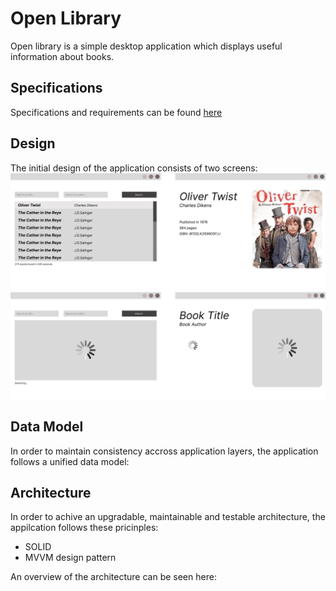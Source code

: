 # Open Library
Open library is a simple desktop application which displays useful information about books.

## Specifications
Specifications and requirements can be found [here](/res/OpenLibrary_specifications.pdf)

## Design
The initial design of the application consists of two screens:
![Design](/res/UI_guide.png)

## Data Model
In order to maintain consistency accross application layers, the application follows a unified data model:

## Architecture
In order to achive an upgradable, maintainable and testable architecture, the appilcation follows these pricinples:
- SOLID
- MVVM design pattern

An overview of the architecture can be seen here:

